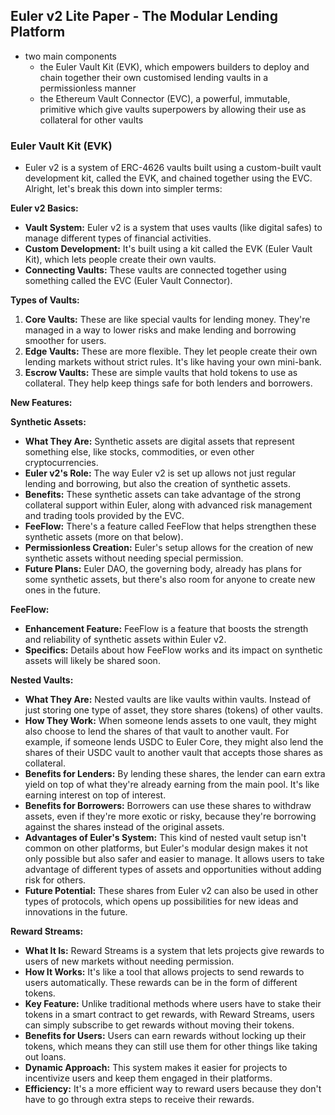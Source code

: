## Euler v2 Lite Paper - The Modular Lending Platform
- two main components
    - the Euler Vault Kit (EVK), which empowers builders to deploy and chain together their own customised lending vaults in a permissionless manner
    - the Ethereum Vault Connector (EVC), a powerful, immutable, primitive which give vaults superpowers by allowing their use as collateral for other vaults
    
### Euler Vault Kit (EVK)
- Euler v2 is a system of ERC-4626 vaults built using a custom-built vault development kit, called the EVK, and chained together using the EVC.
Alright, let's break this down into simpler terms:

**Euler v2 Basics:**
- **Vault System:** Euler v2 is a system that uses vaults (like digital safes) to manage different types of financial activities.
- **Custom Development:** It's built using a kit called the EVK (Euler Vault Kit), which lets people create their own vaults.
- **Connecting Vaults:** These vaults are connected together using something called the EVC (Euler Vault Connector).

**Types of Vaults:**
1. **Core Vaults:** These are like special vaults for lending money. They're managed in a way to lower risks and make lending and borrowing smoother for users.
2. **Edge Vaults:** These are more flexible. They let people create their own lending markets without strict rules. It's like having your own mini-bank.
3. **Escrow Vaults:** These are simple vaults that hold tokens to use as collateral. They help keep things safe for both lenders and borrowers.

**New Features:**


**Synthetic Assets:**
- **What They Are:** Synthetic assets are digital assets that represent something else, like stocks, commodities, or even other cryptocurrencies.
- **Euler v2's Role:** The way Euler v2 is set up allows not just regular lending and borrowing, but also the creation of synthetic assets.
- **Benefits:** These synthetic assets can take advantage of the strong collateral support within Euler, along with advanced risk management and trading tools provided by the EVC.
- **FeeFlow:** There's a feature called FeeFlow that helps strengthen these synthetic assets (more on that below).
- **Permissionless Creation:** Euler's setup allows for the creation of new synthetic assets without needing special permission.
- **Future Plans:** Euler DAO, the governing body, already has plans for some synthetic assets, but there's also room for anyone to create new ones in the future.

**FeeFlow:**
- **Enhancement Feature:** FeeFlow is a feature that boosts the strength and reliability of synthetic assets within Euler v2.
- **Specifics:** Details about how FeeFlow works and its impact on synthetic assets will likely be shared soon.

**Nested Vaults:**
- **What They Are:** Nested vaults are like vaults within vaults. Instead of just storing one type of asset, they store shares (tokens) of other vaults.
- **How They Work:** When someone lends assets to one vault, they might also choose to lend the shares of that vault to another vault. For example, if someone lends USDC to Euler Core, they might also lend the shares of their USDC vault to another vault that accepts those shares as collateral.
- **Benefits for Lenders:** By lending these shares, the lender can earn extra yield on top of what they're already earning from the main pool. It's like earning interest on top of interest.
- **Benefits for Borrowers:** Borrowers can use these shares to withdraw assets, even if they're more exotic or risky, because they're borrowing against the shares instead of the original assets.
- **Advantages of Euler's System:** This kind of nested vault setup isn't common on other platforms, but Euler's modular design makes it not only possible but also safer and easier to manage. It allows users to take advantage of different types of assets and opportunities without adding risk for others.
- **Future Potential:** These shares from Euler v2 can also be used in other types of protocols, which opens up possibilities for new ideas and innovations in the future.

**Reward Streams:**
- **What It Is:** Reward Streams is a system that lets projects give rewards to users of new markets without needing permission.
- **How It Works:** It's like a tool that allows projects to send rewards to users automatically. These rewards can be in the form of different tokens.
- **Key Feature:** Unlike traditional methods where users have to stake their tokens in a smart contract to get rewards, with Reward Streams, users can simply subscribe to get rewards without moving their tokens.
- **Benefits for Users:** Users can earn rewards without locking up their tokens, which means they can still use them for other things like taking out loans.
- **Dynamic Approach:** This system makes it easier for projects to incentivize users and keep them engaged in their platforms.
- **Efficiency:** It's a more efficient way to reward users because they don't have to go through extra steps to receive their rewards.